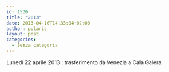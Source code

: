 ```yaml
---
id: 1526
title: "2013"
date: 2013-04-16T14:33:04+02:00
author: polaris
layout: post
categories:
  - Senza categoria
---
```

Lunedì 22 aprile 2013 : trasferimento da Venezia a Cala Galera.